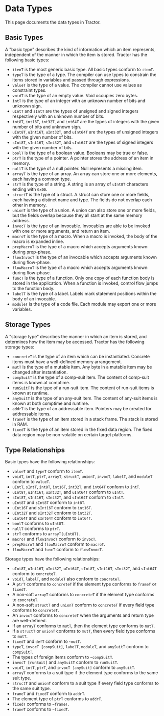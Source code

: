 
# Data Types

This page documents the data types in Tractor.

## Basic Types

A "basic type" describes the kind of information which an item represents, independent of the manner in which the item is stored. Tractor has the following basic types:

* `itemT` is the most generic basic type. All basic types conform to `itemT`.
* `typeT` is the type of a type. The compiler can use types to constrain the items stored in variables and passed through expressions.
* `valueT` is the type of a value. The compiler cannot use values as constraint types.
* `voidT` is the type of an empty value. Void occupies zero bytes.
* `intT` is the type of an integer with an unknown number of bits and unknown sign.
* `uIntT` and `sIntT` are the types of unsigned and signed integers respectively with an unknown number of bits.
* `int8T`, `int16T`, `int32T`, and `int64T` are the types of integers with the given number of bits and unknown sign.
* `uInt8T`, `uInt16T`, `uInt32T`, and `uInt64T` are the types of unsigned integers with the given number of bits.
* `sInt8T`, `sInt16T`, `sInt32T`, and `sInt64T` are the types of signed integers with the given number of bits.
* `boolT` is the type of a boolean value. Booleans may be true or false.
* `ptrT` is the type of a pointer. A pointer stores the address of an item in memory.
* `nullT` is the type of a null pointer. Null represents a missing item.
* `arrayT` is the type of an array. An array can store one or more elements, each having a common type.
* `strT` is the type of a string. A string is an array of `uInt8T` characters ending with `0x00`.
* `structT` is the type of a struct. A struct can store one or more fields, each having a distinct name and type. The fields do not overlap each other in memory.
* `unionT` is the type of a union. A union can also store one or more fields, but the fields overlap because they all start at the same memory address.
* `invocT` is the type of an invocable. Invocables are able to be invoked with one or more arguments, and return an item.
* `macroT` is the type of a macro. When a macro is invoked, the body of the macro is expanded inline.
* `prepMacroT` is the type of a macro which accepts arguments known during prep-phase.
* `flowInvocT` is the type of an invocable which accepts arguments known during flow-phase.
* `flowMacroT` is the type of a macro which accepts arguments known during flow-phase.
* `funcT` is the type of a function. Only one copy of each function body is stored in the application. When a function is invoked, control flow jumps to the function body.
* `labelT` is the type of a label. Labels mark statement positions within the body of an invocable.
* `moduleT` is the type of a code file. Each module may export one or more variables.

## Storage Types

A "storage type" describes the manner in which an item is stored, and determines how the item may be accessed. Tractor has the following storage types:

* `concreteT` is the type of an item which can be instantiated. Concrete items must have a well-defined memory arrangement.
* `mutT` is the type of a mutable item. Any byte in a mutable item may be changed after instantiation.
* `compSuitT` is the type of a comp-suit item. The content of comp-suit items is known at comptime.
* `runSuitT` is the type of a run-suit item. The content of run-suit items is known at runtime.
* `anySuitT` is the type of an any-suit item. The content of any-suit items is known at both comptime and runtime.
* `addrT` is the type of an addressable item. Pointers may be created for addressable items.
* `frameT` is the type of an item stored in a stack frame. The stack is stored in RAM.
* `fixedT` is the type of an item stored in the fixed data region. The fixed data region may be non-volatile on certain target platforms.

## Type Relationships

Basic types have the following relationships:

* `valueT` and `typeT` conform to `itemT`.
* `voidT`, `intT`, `ptrT`, `arrayT`, `structT`, `unionT`, `invocT`, `labelT`, and `moduleT` conform to `valueT`.
* `uIntT`, `sIntT`, `int8T`, `int16T`, `int32T`, and `int64T` conform to `intT`.
* `uInt8T`, `uInt16T`, `uInt32T`, and `uInt64T` conform to `uIntT`.
* `sInt8T`, `sInt16T`, `sInt32T`, and `sInt64T` conform to `sIntT`.
* `uInt8T` and `sInt8T` conform to `int8T`.
* `uInt16T` and `sInt16T` conform to `int16T`.
* `uInt32T` and `sInt32T` conform to `int32T`.
* `uInt64T` and `sInt64T` conform to `int64T`.
* `boolT` conforms to `uInt8T`.
* `nullT` conforms to `ptrT`.
* `strT` conforms to `arrayT(uInt8T)`.
* `macroT` and `flowInvocT` conform to `invocT`.
* `prepMacroT` and `flowMacroT` conform to `macroT`.
* `flowMacroT` and `funcT` conform to `flowInvocT`.

Storage types have the following relationships:
* `uInt8T`, `uInt16T`, `uInt32T`, `uInt64T`, `sInt8T`, `sInt16T`, `sInt32T`, and `sInt64T` conform to `concreteT`.
* `voidT`, `labelT`, and `moduleT` also conform to `concreteT`.
* A `ptrT` conforms to `concreteT` if the element type conforms to `frameT` or `fixedT`.
* A non-soft `arrayT` conforms to `concreteT` if the element type conforms to `concreteT`.
* A non-soft `structT` and `unionT` conform to `concreteT` if every field type conforms to `concreteT`.
* An `invocT` conforms to `concreteT` when the arguments and return type are well-defined.
* If an `arrayT` conforms to `mutT`, then the element type conforms to `mutT`.
* If a `structT` or `unionT` conforms to `mutT`, then every field type conforms to `mutT`.
* `fixedT` and `defT` conform to `~mutT`.
* `typeT`, `invocT [compSuit]`, `labelT`, `moduleT`, and `anySuitT` conform to `compSuitT`.
* The types of foreign items conform to `~compSuitT`.
* `invocT [runSuit]` and `anySuitT` conform to `runSuitT`.
* `voidT`, `intT`, `ptrT`, and `invocT [anySuit]` conform to `anySuitT`.
* `arrayT` conforms to a suit type if the element type conforms to the same suit type.
* `structT` and `unionT` conform to a suit type if every field type conforms to the same suit type.
* `frameT` and `fixedT` conform to `addrT`.
* The element type of `ptrT` conforms to `addrT`.
* `fixedT` conforms to `~frameT`.
* `frameT` conforms to `~fixedT`.


